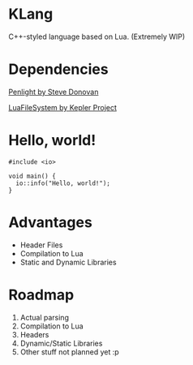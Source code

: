 # KLang
  C++-styled language based on Lua. (Extremely WIP)

# Dependencies

  [Penlight by Steve Donovan](https://github.com/stevedonovan/penlight)
  
  [LuaFileSystem by Kepler Project](https://github.com/KeplerProject/LuaFileSystem)

# Hello, world!

  ```
  #include <io>
  
  void main() {
    io::info("Hello, world!");
  }
  ```

# Advantages

  - Header Files
  - Compilation to Lua
  - Static and Dynamic Libraries

# Roadmap

  1. Actual parsing
  2. Compilation to Lua
  3. Headers
  4. Dynamic/Static Libraries
  5. Other stuff not planned yet :p
